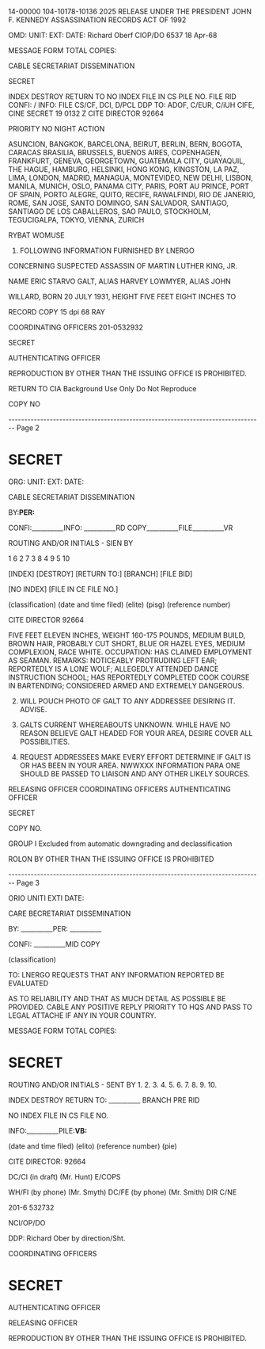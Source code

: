 14-00000
104-10178-10136
2025 RELEASE UNDER THE PRESIDENT JOHN F. KENNEDY ASSASSINATION RECORDS ACT OF 1992


OMD:
UNIT:
EXT:
DATE:
Richard Oberf
CIOP/DO
6537
18 Apr-68

MESSAGE FORM
TOTAL COPIES:

CABLE SECRETARIAT DISSEMINATION

SECRET


INDEX DESTROY RETURN TO
NO INDEX FILE IN CS PILE NO.
FILE RID
CONFI: /
INFO:
FILE
CS/CF, DCI, D/PCL DDP
TO: ADOF, C/EUR, C/iUH CIFE, CINE
SECRET
19 0132 Z
CITE DIRECTOR 92664

PRIORITY NO NIGHT ACTION

ASUNCION, BANGKOK, BARCELONA, BEIRUT, BERLIN, BERN, BOGOTA,
CARACAS
BRASILIA, BRUSSELS, BUENOS AIRES, COPENHAGEN,
FRANKFURT, GENEVA, GEORGETOWN, GUATEMALA CITY,
GUAYAQUIL, THE HAGUE, HAMBURG, HELSINKI, HONG KONG,
KINGSTON, LA PAZ, LIMA, LONDON, MADRID, MANAGUA, MONTEVIDEO,
NEW DELHI, LISBON, MANILA, MUNICH, OSLO, PANAMA CITY, PARIS,
PORT AU PRINCE, PORT OF SPAIN, PORTO ALEGRE, QUITO, RECIFE,
RAWALFINDI, RIO DE JANERIO, ROME, SAN JOSE, SANTO DOMINGO,
SAN SALVADOR, SANTIAGO, SANTIAGO DE LOS CABALLEROS, SAO PAULO,
STOCKHOLM, TEGUCIGALPA, TOKYO, VIENNA, ZURICH

RYBAT WOMUSE

1. FOLLOWING INFORMATION FURNISHED BY LNERGO

CONCERNING SUSPECTED ASSASSIN OF MARTIN LUTHER KING, JR.

NAME ERIC STARVO GALT, ALIAS HARVEY LOWMYER, ALIAS JOHN

WILLARD, BORN 20 JULY 1931, HEIGHT FIVE FEET EIGHT INCHES TO

RECORD COPY
15 dpi 68
RAY


COORDINATING OFFICERS
201-0532932

SECRET

AUTHENTICATING OFFICER

REPRODUCTION BY OTHER THAN THE ISSUING OFFICE IS PROHIBITED.


RETURN TO CIA
Background Use Only
Do Not Reproduce

COPY NO


-------------------------------------------------------------------------------- Page 2

# SECRET

ORG:
UNIT:
EXT:
DATE:

CABLE SECRETARIAT DISSEMINATION

BY:__________PER:__________

CONFI:__________INFO:
__________RD COPY__________FILE__________VR

ROUTING AND/OR INITIALS - SIEN BY

1
6
2
7
3
8
4
9
5
10

[INDEX] [DESTROY] [RETURN TO:] [BRANCH] [FILE BID]

[NO INDEX] [FILE IN CE FILE NO.]

(classification) (date and time filed) (elite) (pisg)
(reference number)

CITE DIRECTOR 92664

FIVE FEET ELEVEN INCHES, WEIGHT 160-175 POUNDS, MEDIUM BUILD, BROWN HAIR, PROBABLY CUT SHORT, BLUE OR HAZEL EYES, MEDIUM COMPLEXION, RACE WHITE. OCCUPATION: HAS CLAIMED EMPLOYMENT AS SEAMAN. REMARKS: NOTICEABLY PROTRUDING LEFT EAR; REPORTEDLY IS A LONE WOLF; ALLEGEDLY ATTENDED DANCE INSTRUCTION SCHOOL; HAS REPORTEDLY COMPLETED COOK COURSE IN BARTENDING; CONSIDERED ARMED AND EXTREMELY DANGEROUS.

2. WILL POUCH PHOTO OF GALT TO ANY ADDRESSEE DESIRING IT. ADVISE.

3. GALTS CURRENT WHEREABOUTS UNKNOWN. WHILE HAVE NO REASON BELIEVE GALT HEADED FOR YOUR AREA, DESIRE COVER ALL POSSIBILITIES.

4. REQUEST ADDRESSEES MAKE EVERY EFFORT DETERMINE IF GALT IS OR HAS BEEN IN YOUR AREA. NWWXXX INFORMATION PARA ONE SHOULD BE PASSED TO LIAISON AND ANY OTHER LIKELY SOURCES.

RELEASING OFFICER COORDINATING OFFICERS AUTHENTICATING
OFFICER

SECRET

COPY NO.

GROUP I
Excluded from automatic
downgrading and
declassification

ROLON BY OTHER THAN THE ISSUING OFFICE IS PROHIBITED


-------------------------------------------------------------------------------- Page 3

ORIO
UNITI
EXTI
DATE:

CARE BECRETARIAT DISSEMINATION

BY: __________PER: __________

CONFI: __________MID COPY

(classification)

TO: LNERGO REQUESTS THAT ANY INFORMATION REPORTED BE EVALUATED

AS TO RELIABILITY AND THAT AS MUCH DETAIL AS POSSIBLE BE PROVIDED. CABLE ANY POSITIVE REPLY PRIORITY TO HQS AND PASS TO LEGAL ATTACHE IF ANY IN YOUR COUNTRY.

MESSAGE FORM
TOTAL COPIES:

# SECRET

ROUTING AND/OR INITIALS - SENT BY
1.
2.
3.
4.
5.
6.
7.
8.
9.
10.

INDEX DESTROY RETURN TO: __________ BRANCH PRE RID

NO INDEX FILE IN CS FILE NO.

INFO:__________PILE:__________VB:__________

(date and time filed) (elito)
(reference number) (pie)

CITE DIRECTOR: 92664

DC/CI (in draft)
(Mr. Hunt)
E/COPS

WH/FI (by phone)
(Mr. Smyth)
DC/FE (by phone)
(Mr. Smith)
DIR C/NE

201-6 532732

NCI/OP/DO

DDP: Richard Ober
by direction/Sht.

COORDINATING OFFICERS

# SECRET

AUTHENTICATING OFFICER

RELEASING OFFICER

REPRODUCTION BY OTHER THAN THE ISSUING OFFICE IS PROHIBITED.
